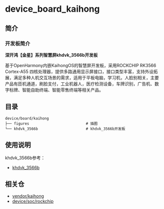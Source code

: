 # device_board_kaihong

## 简介



### 开发板简介

**深开鸿【金星】系列智慧屏khdvk_3566b开发板**

基于OpenHarmony内嵌KaihongOS的智慧屏开发板，采用ROCKCHIP RK3566 Cortex-A55 四核处理器，提供多路通用显示屏接口，接口类型丰富，支持外设拓展，满足多种人机交互场景的需求，适用于平板电脑，学习机，人脸别相关，主要产品有匝机通道，刷脸支付，工业机器人，医疗检测设备，车牌识别，广告机、数字标牌、智能自助终端、智能零售终端等相关产品。

## 目录

```
device/board/kaihong
├── figures                          # 插图
└── khdvk_3566b                      # khdvk_3566b开发板
```

## 使用说明

khdvk_3566b参考：

- [khdvk_3566b](khdvk_3566b/README_zh.md)

## 相关仓

- [vendor/kaihong](https://gitee.com/openharmony-sig/vendor_kaihong)
- [device/soc/rockchip](https://gitee.com/openharmony-sig/device_soc_rockchip)